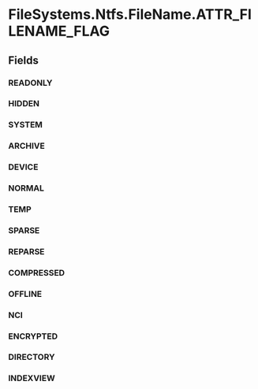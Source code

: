 ﻿


# FileSystems.Ntfs.FileName.ATTR_FILENAME_FLAG

## Fields

### READONLY

### HIDDEN

### SYSTEM

### ARCHIVE

### DEVICE

### NORMAL

### TEMP

### SPARSE

### REPARSE

### COMPRESSED

### OFFLINE

### NCI

### ENCRYPTED

### DIRECTORY

### INDEXVIEW
